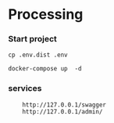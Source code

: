# Processing

### Start project
````
cp .env.dist .env
````
````
docker-compose up  -d
````
### services
````
    http://127.0.0.1/swagger
    http://127.0.0.1/admin/
````
